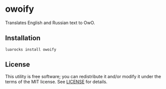 # owoify
Translates English and Russian text to OwO.

## Installation
```shell
luarocks install owoify
```

## License
This utility is free software; you can redistribute it and/or modify it under
the terms of the MIT license. See [LICENSE](LICENSE) for details.